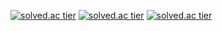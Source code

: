 [![solved.ac tier](http://mazassumnida.wtf/api/generate_badge?boj={b2000kang})](https://solved.ac/{b2000kang})
[![solved.ac tier](http://mazassumnida.wtf/api/v2/generate_badge?boj={b2000kang})](https://solved.ac/{b2000kang})
[![solved.ac tier](http://mazassumnida.wtf/api/mini/generate_badge?boj={b2000kang})](https://solved.ac/{b2000kang})
